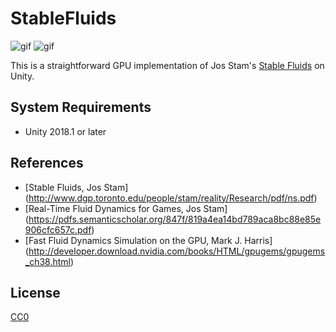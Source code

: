 StableFluids
============

![gif](https://i.imgur.com/XLZlc2e.gif)
![gif](https://i.imgur.com/FJBiGbk.gif)

This is a straightforward GPU implementation of Jos Stam's [Stable Fluids] on
Unity.

[Stable Fluids]: http://www.dgp.toronto.edu/people/stam/reality/Research/pdf/ns.pdf

System Requirements
-------------------

- Unity 2018.1 or later

References
----------

- [Stable Fluids, Jos Stam]
  (http://www.dgp.toronto.edu/people/stam/reality/Research/pdf/ns.pdf)
- [Real-Time Fluid Dynamics for Games, Jos Stam]
  (https://pdfs.semanticscholar.org/847f/819a4ea14bd789aca8bc88e85e906cfc657c.pdf)
- [Fast Fluid Dynamics Simulation on the GPU, Mark J. Harris]
  (http://developer.download.nvidia.com/books/HTML/gpugems/gpugems_ch38.html)

License
-------

[CC0](https://creativecommons.org/share-your-work/public-domain/cc0/)
